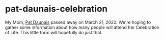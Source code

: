 # pat-daunais-celebration
My Mom, [Pat Daunais](https://mhfh.com/tribute/details/35995/Patricia-Daunais/obituary.html) passed away on March 21, 2022. 
We're hoping to gather some information about how many people will attend her Celebration of Life.
This little form will hopefully do just that.
